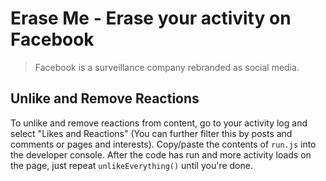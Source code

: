 # Erase Me  - Erase your activity on Facebook

> Facebook is a surveillance company rebranded as social media.

## Unlike and Remove Reactions
To unlike and remove reactions from content, go to your activity log and select "Likes and Reactions" (You can further filter this by posts and comments or pages and interests). Copy/paste the contents of `run.js` into the developer console. After the code has run and more activity loads on the page, just repeat `unlikeEverything()` until you're done.
